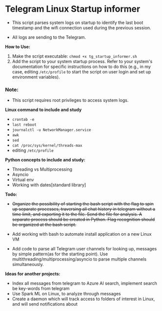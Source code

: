 # Telegram Linux Startup informer

- This script parses system logs on startup to identify the last boot timestamp and the wifi connection used during the previous session. 

- All logs are sending to the Telegram.


**How to Use:**
1. Make the script executable: `chmod +x tg_startup_informer.sh`
2. Add the script to your system startup process. Refer to your system's documentation 
for specific instructions on how to do this (e.g., in my case, editing `/etc/profile` to start the script on user login 
and set up environment variables).

### Note:

* This script requires root privileges to access system logs.

**Linux command to include and study**
- `crontab -e`
- `last reboot` 
- `journalctl -u NetworkManager.service`
- `awk`
- `sed`
- `cat /proc/sys/kernel/threads-max`
- editing `/etc/profile`

**Python concepts to include and study:**
- Threading vs Multiprocessing
- Asyncio
- Virtual env
- Working with dates[standard library]

**Todo:**

- ~~Organize the possibility of starting the bash script with the flag to spin up separate processes, traversing all
chat history in telegram without a time limit, and exporting it to the file. 
Send the file for analysis. 
A separate process should be created in Python. 
Flag recognition should be organized at the bash script.~~

- Add working with bash to automate install application on a new Linux VM

- Add code to parse all Telegram user channels for looking up, messages by simple pattern(as for the starting point). 
Use multithreading/multiprocessing/asyncio to parse multiple channels simultaneously. 


**Ideas for another projects:**

- Index all messages from telegram to Azure AI search, implement search be key-words from telegram
- Use Spark ML on Linux, to analyze through messages
- Create a daemon which will track access to folders of interest in Linux, and will send notifications about